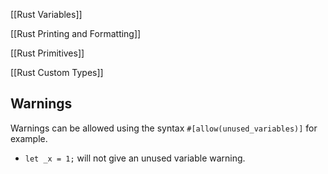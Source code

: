 [[Rust Variables]]

[[Rust Printing and Formatting]]

[[Rust Primitives]]

[[Rust Custom Types]]
## Warnings
Warnings can be allowed using the syntax `#[allow(unused_variables)]` for example.
- `let _x = 1;` will not give an unused variable warning.

